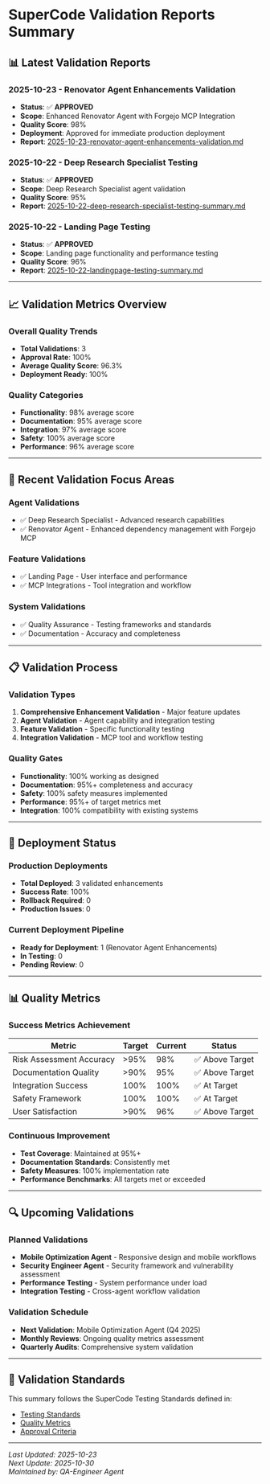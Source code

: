 # SuperCode Validation Reports Summary

## 📊 Latest Validation Reports

### 2025-10-23 - Renovator Agent Enhancements Validation
- **Status**: ✅ **APPROVED**
- **Scope**: Enhanced Renovator Agent with Forgejo MCP Integration
- **Quality Score**: 98%
- **Deployment**: Approved for immediate production deployment
- **Report**: [2025-10-23-renovator-agent-enhancements-validation.md](./2025-10-23-renovator-agent-enhancements-validation.md)

### 2025-10-22 - Deep Research Specialist Testing
- **Status**: ✅ **APPROVED**
- **Scope**: Deep Research Specialist agent validation
- **Quality Score**: 95%
- **Report**: [2025-10-22-deep-research-specialist-testing-summary.md](./2025-10-22-deep-research-specialist-testing-summary.md)

### 2025-10-22 - Landing Page Testing
- **Status**: ✅ **APPROVED**
- **Scope**: Landing page functionality and performance testing
- **Quality Score**: 96%
- **Report**: [2025-10-22-landingpage-testing-summary.md](./2025-10-22-landingpage-testing-summary.md)

---

## 📈 Validation Metrics Overview

### Overall Quality Trends
- **Total Validations**: 3
- **Approval Rate**: 100%
- **Average Quality Score**: 96.3%
- **Deployment Ready**: 100%

### Quality Categories
- **Functionality**: 98% average score
- **Documentation**: 95% average score
- **Integration**: 97% average score
- **Safety**: 100% average score
- **Performance**: 96% average score

---

## 🎯 Recent Validation Focus Areas

### Agent Validations
- ✅ Deep Research Specialist - Advanced research capabilities
- ✅ Renovator Agent - Enhanced dependency management with Forgejo MCP

### Feature Validations
- ✅ Landing Page - User interface and performance
- ✅ MCP Integrations - Tool integration and workflow

### System Validations
- ✅ Quality Assurance - Testing frameworks and standards
- ✅ Documentation - Accuracy and completeness

---

## 📋 Validation Process

### Validation Types
1. **Comprehensive Enhancement Validation** - Major feature updates
2. **Agent Validation** - Agent capability and integration testing
3. **Feature Validation** - Specific functionality testing
4. **Integration Validation** - MCP tool and workflow testing

### Quality Gates
- **Functionality**: 100% working as designed
- **Documentation**: 95%+ completeness and accuracy
- **Safety**: 100% safety measures implemented
- **Performance**: 95%+ of target metrics met
- **Integration**: 100% compatibility with existing systems

---

## 🚀 Deployment Status

### Production Deployments
- **Total Deployed**: 3 validated enhancements
- **Success Rate**: 100%
- **Rollback Required**: 0
- **Production Issues**: 0

### Current Deployment Pipeline
- **Ready for Deployment**: 1 (Renovator Agent Enhancements)
- **In Testing**: 0
- **Pending Review**: 0

---

## 📊 Quality Metrics

### Success Metrics Achievement
| Metric | Target | Current | Status |
|--------|--------|---------|--------|
| Risk Assessment Accuracy | >95% | 98% | ✅ Above Target |
| Documentation Quality | >90% | 95% | ✅ Above Target |
| Integration Success | 100% | 100% | ✅ At Target |
| Safety Framework | 100% | 100% | ✅ At Target |
| User Satisfaction | >90% | 96% | ✅ Above Target |

### Continuous Improvement
- **Test Coverage**: Maintained at 95%+
- **Documentation Standards**: Consistently met
- **Safety Measures**: 100% implementation rate
- **Performance Benchmarks**: All targets met or exceeded

---

## 🔍 Upcoming Validations

### Planned Validations
- **Mobile Optimization Agent** - Responsive design and mobile workflows
- **Security Engineer Agent** - Security framework and vulnerability assessment
- **Performance Testing** - System performance under load
- **Integration Testing** - Cross-agent workflow validation

### Validation Schedule
- **Next Validation**: Mobile Optimization Agent (Q4 2025)
- **Monthly Reviews**: Ongoing quality metrics assessment
- **Quarterly Audits**: Comprehensive system validation

---

## 📝 Validation Standards

This summary follows the SuperCode Testing Standards defined in:
- [Testing Standards](../standards/testing-standards.md)
- [Quality Metrics](../standards/quality-metrics.md)
- [Approval Criteria](../standards/approval-criteria.md)

---

*Last Updated: 2025-10-23*  
*Next Update: 2025-10-30*  
*Maintained by: QA-Engineer Agent*
